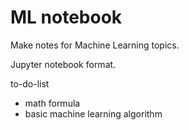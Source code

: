 
# ML notebook

Make notes for Machine Learning topics.

Jupyter notebook format.

to-do-list
-	math formula 
-	basic machine learning algorithm


